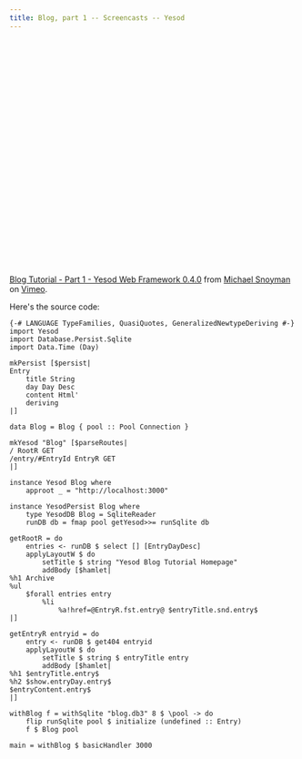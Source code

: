 ```yaml
---
title: Blog, part 1 -- Screencasts -- Yesod
---
```

<object width="600" height="400"><param name="allowfullscreen" value="true" /><param name="allowscriptaccess" value="always" /><param name="movie" value="http://vimeo.com/moogaloop.swf?clip_id=13296597&amp;server=vimeo.com&amp;show_title=1&amp;show_byline=1&amp;show_portrait=0&amp;color=00ADEF&amp;fullscreen=1" /><embed src="http://vimeo.com/moogaloop.swf?clip_id=13296597&amp;server=vimeo.com&amp;show_title=1&amp;show_byline=1&amp;show_portrait=0&amp;color=00ADEF&amp;fullscreen=1" type="application/x-shockwave-flash" allowfullscreen="true" allowscriptaccess="always" width="600" height="400"></embed></object><p><a href="http://vimeo.com/13296597">Blog Tutorial - Part 1 - Yesod Web Framework 0.4.0</a> from <a href="http://vimeo.com/user1975429">Michael Snoyman</a> on <a href="http://vimeo.com">Vimeo</a>.</p>

Here's the source code:

    {-# LANGUAGE TypeFamilies, QuasiQuotes, GeneralizedNewtypeDeriving #-}
    import Yesod
    import Database.Persist.Sqlite
    import Data.Time (Day)
    
    mkPersist [$persist|
    Entry
        title String
        day Day Desc
        content Html'
        deriving
    |]
    
    data Blog = Blog { pool :: Pool Connection }
    
    mkYesod "Blog" [$parseRoutes|
    / RootR GET
    /entry/#EntryId EntryR GET
    |]
    
    instance Yesod Blog where
        approot _ = "http://localhost:3000"
    
    instance YesodPersist Blog where
        type YesodDB Blog = SqliteReader
        runDB db = fmap pool getYesod>>= runSqlite db
    
    getRootR = do
        entries <- runDB $ select [] [EntryDayDesc]
        applyLayoutW $ do
            setTitle $ string "Yesod Blog Tutorial Homepage"
            addBody [$hamlet|
    %h1 Archive
    %ul
        $forall entries entry
            %li
                %a!href=@EntryR.fst.entry@ $entryTitle.snd.entry$
    |]
    
    getEntryR entryid = do
        entry <- runDB $ get404 entryid
        applyLayoutW $ do
            setTitle $ string $ entryTitle entry
            addBody [$hamlet|
    %h1 $entryTitle.entry$
    %h2 $show.entryDay.entry$
    $entryContent.entry$
    |]
    
    withBlog f = withSqlite "blog.db3" 8 $ \pool -> do
        flip runSqlite pool $ initialize (undefined :: Entry)
        f $ Blog pool
    
    main = withBlog $ basicHandler 3000
